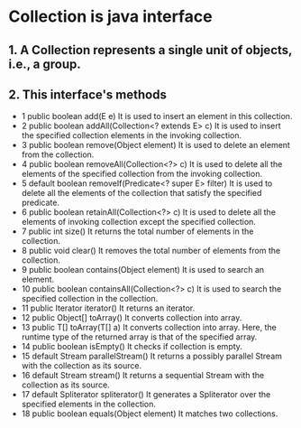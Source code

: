 

   # Collection is java interface
   
   ## 1. A Collection represents a single unit of objects, i.e., a group.
   
   ## 2. This interface's methods
   * 1    public boolean add(E e)	It is used to insert an element in this collection.
   * 2	public boolean addAll(Collection<? extends E> c)	It is used to insert the specified collection elements in the invoking collection.
   * 3	public boolean remove(Object element)	It is used to delete an element from the collection.
   * 4	public boolean removeAll(Collection<?> c)	It is used to delete all the elements of the specified collection from the invoking collection.
   * 5	default boolean removeIf(Predicate<? super E> filter)	It is used to delete all the elements of the collection that satisfy the specified predicate.
   * 6	public boolean retainAll(Collection<?> c)	It is used to delete all the elements of invoking collection except the specified collection.
   * 7	public int size()	It returns the total number of elements in the collection.    
   * 8	public void clear()	It removes the total number of elements from the collection.
   * 9	public boolean contains(Object element)	It is used to search an element.
   * 10	public boolean containsAll(Collection<?> c)	It is used to search the specified collection in the collection.
   * 11	public Iterator iterator()	It returns an iterator.
   * 12	public Object[] toArray()	It converts collection into array.
   * 13	public <T> T[] toArray(T[] a)	It converts collection into array. Here, the runtime type of the returned array is that of the specified array.
   * 14	public boolean isEmpty()	It checks if collection is empty.
   * 15	default Stream<E> parallelStream()	It returns a possibly parallel Stream with the collection as its source.
   * 16	default Stream<E> stream()	It returns a sequential Stream with the collection as its source.
   * 17	default Spliterator<E> spliterator()	It generates a Spliterator over the specified elements in the collection.
   * 18	public boolean equals(Object element)	It matches two collections.
